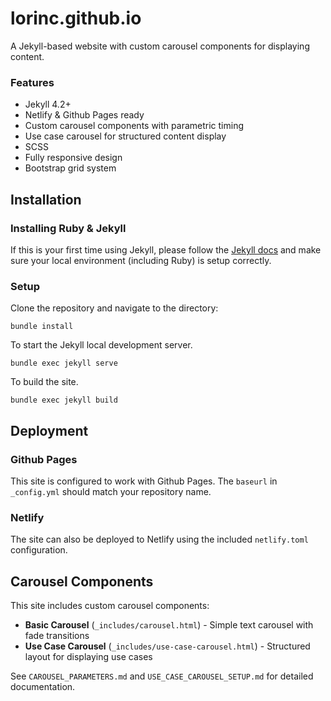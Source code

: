 # lorinc.github.io

A Jekyll-based website with custom carousel components for displaying content.

### Features

- Jekyll 4.2+
- Netlify & Github Pages ready
- Custom carousel components with parametric timing
- Use case carousel for structured content display
- SCSS
- Fully responsive design
- Bootstrap grid system

## Installation

### Installing Ruby & Jekyll

If this is your first time using Jekyll, please follow the [Jekyll docs](https://jekyllrb.com/docs/installation/) and make sure your local environment (including Ruby) is setup correctly.

### Setup

Clone the repository and navigate to the directory:

```
bundle install
```

To start the Jekyll local development server.

```
bundle exec jekyll serve
```

To build the site.

```
bundle exec jekyll build
```

## Deployment

### Github Pages

This site is configured to work with Github Pages. The `baseurl` in `_config.yml` should match your repository name.

### Netlify

The site can also be deployed to Netlify using the included `netlify.toml` configuration.

## Carousel Components

This site includes custom carousel components:

- **Basic Carousel** (`_includes/carousel.html`) - Simple text carousel with fade transitions
- **Use Case Carousel** (`_includes/use-case-carousel.html`) - Structured layout for displaying use cases

See `CAROUSEL_PARAMETERS.md` and `USE_CASE_CAROUSEL_SETUP.md` for detailed documentation.
